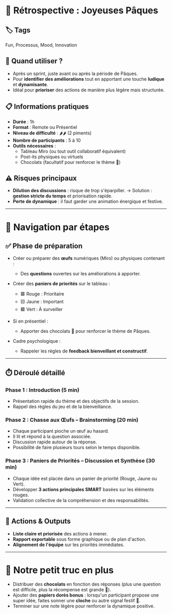 # 🧠 Rétrospective : Joyeuses Pâques

## 🏷️ Tags
Fun, Processus, Mood, Innovation

## 🎯 Quand utiliser ?
- Après un sprint, juste avant ou après la période de Pâques.
- Pour **identifier des améliorations** tout en apportant une touche **ludique** et **dynamisante**.
- Idéal pour **prioriser** des actions de manière plus légère mais structurée.

## 📋 Informations pratiques
- **Durée** : 1h
- **Format** : Remote ou Présentiel
- **Niveau de difficulté** : 🌶️🌶️ (2 piments)
- **Nombre de participants** : 5 à 10
- **Outils nécessaires** :
  - Tableau Miro (ou tout outil collaboratif équivalent)
  - Post-its physiques ou virtuels
  - Chocolats (facultatif pour renforcer le thème 🎉)

## ⚠️ Risques principaux
- **Dilution des discussions** : risque de trop s'éparpiller. 
  → Solution : **gestion stricte du temps** et priorisation rapide.
- **Perte de dynamique** : il faut garder une animation énergique et festive.

---

# 🧭 Navigation par étapes

## ✅ Phase de préparation
- Créer ou préparer des **œufs** numériques (Miro) ou physiques contenant :
  - Des **questions** ouvertes sur les améliorations à apporter.
- Créer des **paniers de priorités** sur le tableau :
  - 🟥 Rouge : Prioritaire
  - 🟨 Jaune : Important
  - 🟩 Vert : À surveiller

- Si en présentiel :
  - Apporter des chocolats 🍫 pour renforcer le thème de Pâques.
- Cadre psychologique :
  - Rappeler les règles de **feedback bienveillant et constructif**.

---

## ⏱️ Déroulé détaillé

### Phase 1 : Introduction (5 min)
- Présentation rapide du thème et des objectifs de la session.
- Rappel des règles du jeu et de la bienveillance.

### Phase 2 : Chasse aux Œufs – Brainstorming (20 min)
- Chaque participant pioche un œuf au hasard.
- Il lit et répond à la question associée.
- Discussion rapide autour de la réponse.
- Possibilité de faire plusieurs tours selon le temps disponible.

### Phase 3 : Paniers de Priorités – Discussion et Synthèse (30 min)
- Chaque idée est placée dans un panier de priorité (Rouge, Jaune ou Vert).
- Développer **3 actions principales SMART** basées sur les éléments rouges.
- Validation collective de la compréhension et des responsabilités.

---

## 🎯 Actions & Outputs
- **Liste claire et priorisée** des actions à mener.
- **Rapport exportable** sous forme graphique ou de plan d'action.
- **Alignement de l'équipe** sur les priorités immédiates.

---

# 🎁 Notre petit truc en plus
- Distribuer des **chocolats** en fonction des réponses (plus une question est difficile, plus la récompense est grande 🍫).
- Ajouter des **papiers dorés bonus** : lorsqu'un participant propose une super idée, faites sonner une **cloche** ou autre signal festif 🎉.
- Terminer sur une note légère pour renforcer la dynamique positive.


